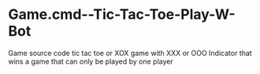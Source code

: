 # Game.cmd--Tic-Tac-Toe-Play-W-Bot
Game source code tic tac toe or XOX game with XXX or OOO Indicator that wins a game that can only be played by one player
